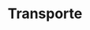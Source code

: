 ---
layout: page
number: 6
title: Transporte
permalink: /transporte
kind: explotacion
next_page: /experimentacion
---